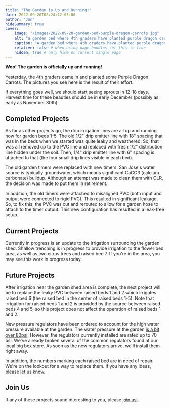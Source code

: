```yaml
---
title: "The Garden is Up and Running!"
date: 2022-09-20T08:24:12-05:00
author: "Jon"
hideSummary: true
cover:
    image: "/images/2022-09-20-garden-bed-purple-dragon-carrots.jpg"
    alt: "a garden bed where 4th graders have planted purple dragon carrots" # alt text
    caption: "A garden bed where 4th graders have planted purple dragon carrots"
    relative: false # when using page bundles set this to true
    hidden: true # only hide on current single page
---
```


**Woo! The garden is officially up and running!**

Yesterday, the 4th graders came in and planted some Purple Dragon Carrots. The
pictures you see here is the result of their effort.

If everything goes well, we should start seeing sprouts in 12-18 days. Harvest
time for these beauties should be in early December (possibly as early as
November 30th).

## Completed Projects

As far as other projects go, the drip irrigation lines are all up and running
now for garden beds 1-5. The old 1/2" drip emitter line with 18" spacing that 
was in the beds when we started was quite leaky and weathered. So, that was all
removed up to the PVC line and replaced with fresh 1/2" distribution line 
hidden under the soil. Then, 1/4" drip emitter line with 6" spacing is attached
to that (the four small drip lines visible in each bed).

The old garden timers were replaced with new timers. San Jose's water source is
typically groundwater, which means significant CaCO3 (calcium carbonate)
buildup. Although an attempt was made to clean them with CLR, the decision was
made to put them in retirement.

In addition, the old timers were attached to misaligned PVC (both input and
output were connected to rigid PVC). This resulted in significant leakage. So,
to fix this, the PVC was cut and rerouted to allow for a garden hose to attach
to the timer output. This new configuration has resulted in a leak-free setup.

## Current Projects

Currently in progress is an update to the irrigation surrounding the garden
shed. Shallow trenching is in progress to provide irrigation to the flower bed
area, as well as two citrus trees and raised bed 7. If you're in the area, you
may see this work in progress today.

## Future Projects

After irrigation near the garden shed area is complete, the next project will
be to replace the leaky PVC between raised beds 1 and 2 which irrigates raised
bed 6 (the raised bed in the center of raised beds 1-5). Note that irrigation
for raised beds 1 and 2 is provided by the source between raised beds 4 and 5,
so this project does not affect the operation of raised beds 1 and 2.

New pressure regulators have been ordered to account for the high water
pressure available at the garden. The water pressure at the garden
[is a bit over 80psi](/images/2022-09-21-pressure-gauge.jpg). However, the regulators
currently installed are rated up to 70 psi. We've already broken several of the
common regulators found at our local big box store. As soon as the new
regulators arrive, we'll install them right away.

In addition, the numbers marking each raised bed are in need of repair. We're
on the lookout for a way to replace them. If you have any ideas, please let us
know.

## Join Us

If any of these projects sound interesting to you, please [join us!](/join-us).
